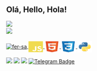 ## Olá, Hello, Hola!
 <div>
  <a href="https://github.com/ferzinia">
  <img height="180em" src="https://github-readme-stats.vercel.app/api?username=ferzinia&show_icons=true&theme=omni&include_all_commits=true&count_private=true"/>
    <div>
  <img height="110em" src="https://github-readme-stats.vercel.app/api/top-langs/?username=ferzinia&layout=compact&langs_count=7&theme=omni"/>
</div>

<div style="display: inline_block"><br>
<img align="center" alt="fer-sa" height="50" width="50" src="https://res.cloudinary.com/startup-grind/image/upload/c_fill,dpr_2.0,f_auto,g_center,h_1080,q_100,w_1080/v1/gcs/platform-data-developercircles/events/SparkAR_Symbol_01_FullColor_tJyWosi.png">
 <img align="center" alt="fer-Js" height="30" width="40" src="https://raw.githubusercontent.com/devicons/devicon/master/icons/javascript/javascript-plain.svg">
  <img align="center" alt="fer-HTML" height="30" width="40" src="https://raw.githubusercontent.com/devicons/devicon/master/icons/html5/html5-original.svg">
  <img align="center" alt="fer-CSS" height="30" width="40" src="https://raw.githubusercontent.com/devicons/devicon/master/icons/css3/css3-original.svg">
  <img align="center" alt="fer-Python" height="30" width="40" src="https://raw.githubusercontent.com/devicons/devicon/master/icons/python/python-original.svg">
   </div>
   <div>

</div>

   <div> 

  <a href="https://instagram.com/ferzinia" target="_blank"><img src="https://img.shields.io/badge/-Instagram-%23E4405F?style=for-the-badge&logo=instagram&logoColor=white" target="_blank"></a>
    <a href="https://www.linkedin.com/in/fernandamelosilva" target="_blank"><img src="https://img.shields.io/badge/-LinkedIn-%230077B5?style=for-the-badge&logo=linkedin&logoColor=white" target="_blank"></a> 
  <a href = "mailto:fernandademelo91@gmail.com"><img src="https://img.shields.io/badge/-Gmail-%23333?style=for-the-badge&logo=gmail&logoColor=white" target="_blank"></a>
   [![Telegram Badge](https://img.shields.io/badge/-Telegram-1ca0f1?style=flat-square&labelColor=1ca0f1&logo=telegram&logoColor=white&link=https://t.me/ferzinia)](https://t.me/ferzinia)
   

  

